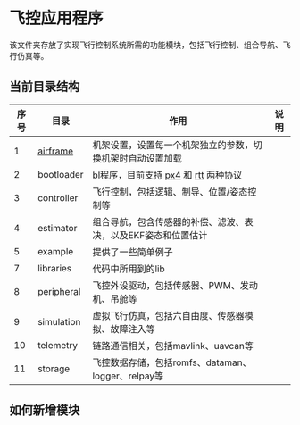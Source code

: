 # 飞控应用程序

该文件夹存放了实现飞行控制系统所需的功能模块，包括飞行控制、组合导航、飞行仿真等。

## 当前目录结构

|序号|目录|作用|说明|
|---|---|---|---|
|1|[airframe](./airframe/README.md)|机架设置，设置每一个机架独立的参数，切换机架时自动设置加载||
|2|bootloader|bl程序，目前支持 [px4](./bootloader/protocol/pixhawk/README.md) 和 [rtt](./bootloader/protocol/rtthread/rtt_ota.h) 两种协议||
|3|controller|飞行控制，包括逻辑、制导、位置/姿态控制等||
|4|estimator|组合导航，包含传感器的补偿、滤波、表决，以及EKF姿态和位置估计||
|5|example|提供了一些简单例子||
|7|libraries|代码中所用到的lib||
|8|peripheral|飞控外设驱动，包括传感器、PWM、发动机、吊舱等||
|9|simulation|虚拟飞行仿真，包括六自由度、传感器模拟、故障注入等||
|10|telemetry|链路通信相关，包括mavlink、uavcan等||
|11|storage|飞控数据存储，包括romfs、dataman、logger、relpay等||

## 如何新增模块
